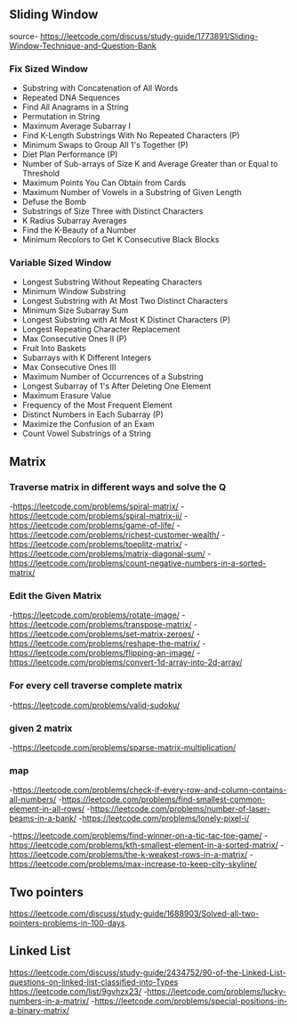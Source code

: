## Sliding Window
source- https://leetcode.com/discuss/study-guide/1773891/Sliding-Window-Technique-and-Question-Bank
### Fix Sized Window
- Substring with Concatenation of All Words
- Repeated DNA Sequences
- Find All Anagrams in a String
- Permutation in String
- Maximum Average Subarray I
- Find K-Length Substrings With No Repeated Characters (P)
- Minimum Swaps to Group All 1's Together (P)
- Diet Plan Performance (P)
- Number of Sub-arrays of Size K and Average Greater than or Equal to Threshold
- Maximum Points You Can Obtain from Cards
- Maximum Number of Vowels in a Substring of Given Length
- Defuse the Bomb
- Substrings of Size Three with Distinct Characters
- K Radius Subarray Averages
- Find the K-Beauty of a Number
- Minimum Recolors to Get K Consecutive Black Blocks

### Variable Sized Window
- Longest Substring Without Repeating Characters
- Minimum Window Substring
- Longest Substring with At Most Two Distinct Characters
- Minimum Size Subarray Sum
- Longest Substring with At Most K Distinct Characters (P)
- Longest Repeating Character Replacement
- Max Consecutive Ones II (P)
- Fruit Into Baskets
- Subarrays with K Different Integers
- Max Consecutive Ones III
- Maximum Number of Occurrences of a Substring
- Longest Subarray of 1's After Deleting One Element
- Maximum Erasure Value
- Frequency of the Most Frequent Element
- Distinct Numbers in Each Subarray (P)
- Maximize the Confusion of an Exam
- Count Vowel Substrings of a String

## Matrix
### Traverse matrix in different ways and solve the Q
-https://leetcode.com/problems/spiral-matrix/
-https://leetcode.com/problems/spiral-matrix-ii/
-https://leetcode.com/problems/game-of-life/
-https://leetcode.com/problems/richest-customer-wealth/
-https://leetcode.com/problems/toeplitz-matrix/
-https://leetcode.com/problems/matrix-diagonal-sum/
-https://leetcode.com/problems/count-negative-numbers-in-a-sorted-matrix/

### Edit the Given Matrix
-https://leetcode.com/problems/rotate-image/
-https://leetcode.com/problems/transpose-matrix/
-https://leetcode.com/problems/set-matrix-zeroes/
-https://leetcode.com/problems/reshape-the-matrix/
-https://leetcode.com/problems/flipping-an-image/
-https://leetcode.com/problems/convert-1d-array-into-2d-array/

### For every cell traverse complete matrix
-https://leetcode.com/problems/valid-sudoku/

### given 2 matrix
-https://leetcode.com/problems/sparse-matrix-multiplication/

### map
-https://leetcode.com/problems/check-if-every-row-and-column-contains-all-numbers/
-https://leetcode.com/problems/find-smallest-common-element-in-all-rows/
-https://leetcode.com/problems/number-of-laser-beams-in-a-bank/
-https://leetcode.com/problems/lonely-pixel-i/

-https://leetcode.com/problems/find-winner-on-a-tic-tac-toe-game/
-https://leetcode.com/problems/kth-smallest-element-in-a-sorted-matrix/
-https://leetcode.com/problems/the-k-weakest-rows-in-a-matrix/
-https://leetcode.com/problems/max-increase-to-keep-city-skyline/


## Two pointers
https://leetcode.com/discuss/study-guide/1688903/Solved-all-two-pointers-problems-in-100-days.

## Linked List
https://leetcode.com/discuss/study-guide/2434752/90-of-the-Linked-List-questions-on-linked-list-classified-into-Types
https://leetcode.com/list/9gvhzx23/
-https://leetcode.com/problems/lucky-numbers-in-a-matrix/
-https://leetcode.com/problems/special-positions-in-a-binary-matrix/
